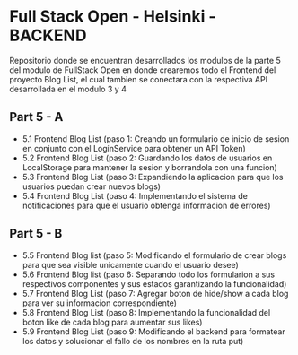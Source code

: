 # Full Stack Open - Helsinki - BACKEND

Repositorio donde se encuentran desarrollados los modulos de la parte 5 del modulo de FullStack Open en donde crearemos todo el Frontend del proyecto Blog List, el cual tambien se conectara con la respectiva API desarrollada en el modulo 3 y 4

## Part 5 - A 

- 5.1 Frontend Blog List (paso 1: Creando un formulario de inicio de sesion en conjunto con el LoginService para obtener un API Token)
- 5.2 Frontend Blog List (paso 2: Guardando los datos de usuarios en LocalStorage para mantener la sesion y borrandola con una funcion)
- 5.3 Frontend Blog List (paso 3: Expandiendo la aplicacion para que los usuarios puedan crear nuevos blogs)
- 5.4 Frontend Blog List (paso 4: Implementando el sistema de notificaciones para que el usuario obtenga informacion de errores)

## Part 5 - B
- 5.5 Frontend Blog list (paso 5: Modificando el formulario de crear blogs para que sea visible unicamente cuando el usuario desee)
- 5.6 Frontend Blog list (paso 6: Separando todo los formularion a sus respectivos componentes y sus estados garantizando la funcionalidad)
- 5.7 Frontend Blog List (paso 7: Agregar boton de hide/show a cada blog para ver su informacion correspondiente)
- 5.8 Frontend Blog List (paso 8: Implementando la funcionalidad del boton like de cada blog para aumentar sus likes)
- 5.9 Frontend Blog List (paso 9: Modificando el backend para formatear los datos y solucionar el fallo de los nombres en la ruta put)